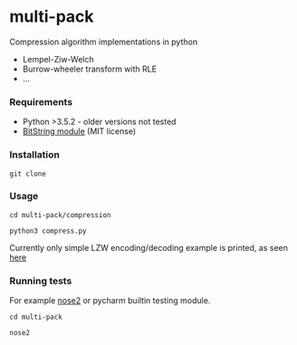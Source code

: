 # multi-pack

Compression algorithm implementations in python

- Lempel-Ziw-Welch
- Burrow-wheeler transform with RLE
- ...

### Requirements
* Python >3.5.2 - older versions not tested
* [BitString module](https://pypi.python.org/pypi/bitstring) (MIT license)


### Installation
`git clone`

### Usage
`cd multi-pack/compression`

`python3 compress.py`

Currently only simple LZW encoding/decoding example is printed, as seen [here](https://www.cs.duke.edu/csed/curious/compression/lzw.html)

### Running tests
For example [nose2](https://github.com/nose-devs/nose2) or pycharm builtin testing module.

`cd multi-pack`

`nose2`
